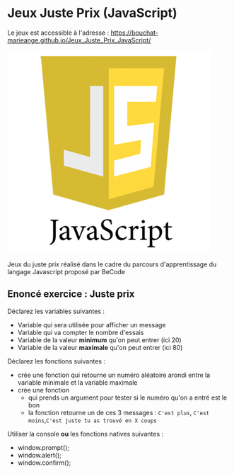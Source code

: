 # Jeux Juste Prix (JavaScript)

Le jeux est accessible à l'adresse : https://bouchat-marieange.github.io/Jeux_Juste_Prix_JavaScript/

![Logo JavaScript](logo_javascript.jpg)

Jeux du juste prix réalisé dans le cadre du parcours d'apprentissage du langage Javascript proposé par BeCode

## Enoncé exercice : Juste prix

Déclarez les variables suivantes : 

* Variable qui sera utilisée pour afficher un message
* Variable qui va compter le nombre d'essais
* Variable de la valeur **minimum** qu'on peut entrer (ici 20)
* Variable de la valeur **maximale** qu'on peut entrer (ici 80)

Déclarez les fonctions suivantes : 

* crée une fonction qui retourne un numéro aléatoire arondi entre la variable minimale et la variable maximale
* crée une fonction 
	- qui prends un argument pour tester si le numéro qu'on a entré est le bon 
	- la fonction retourne un de ces 3 messages : `C'est plus`, `C'est moins`,`C'est juste tu as trouvé en X coups`


Utiliser la console **ou** les fonctions natives suivantes :

- window.prompt();
- window.alert();
- window.confirm();

